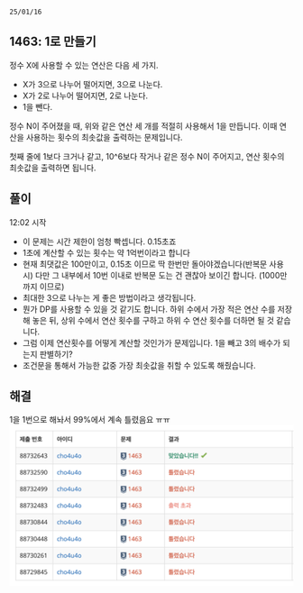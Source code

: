 `25/01/16`

## 1463: 1로 만들기

정수 X에 사용할 수 있는 연산은 다음 세 가지.

- X가 3으로 나누어 떨어지면, 3으로 나눈다.
- X가 2로 나누어 떨어지면, 2로 나눈다.
- 1을 뺀다.

정수 N이 주어졌을 때, 위와 같은 연산 세 개를 적절히 사용해서 1을 만듭니다. 이때 연산을 사용하는 횟수의 최솟값을 출력하는 문제입니다.

첫째 줄에 1보다 크거나 같고, 10^6보다 작거나 같은 정수 N이 주어지고, 연산 횟수의 최솟값을 출력하면 됩니다.

## 풀이

12:02 시작

- 이 문제는 시간 제한이 엄청 빡셉니다. 0.15초죠
- 1초에 계산할 수 있는 횟수는 약 1억번이라고 합니다
- 현재 최댓값은 100만이고, 0.15초 이므로 딱 한번만 돌아야겠습니다(반복문 사용시) 다만 그 내부에서 10번 이내로 반복문 도는 건 괜찮아 보이긴 합니다. (1000만까지 이므로)
- 최대한 3으로 나누는 게 좋은 방법이라고 생각됩니다.
- 뭔가 DP를 사용할 수 있을 것 같기도 합니다. 하위 수에서 가장 적은 연산 수를 저장해 놓은 뒤, 상위 수에서 연산 횟수를 구하고 하위 수 연산 횟수를 더하면 될 것 같습니다.
- 그럼 이제 연산횟수를 어떻게 계산할 것인가가 문제입니다. 1을 빼고 3의 배수가 되는지 판별하기?
- 조건문을 통해서 가능한 값중 가장 최솟값을 취할 수 있도록 해줬습니다.

## 해결

1을 1번으로 해놔서 99%에서 계속 틀렸음요 ㅠㅠ
![alt text](image.png)

